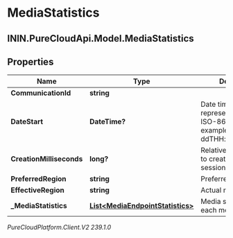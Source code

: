 # MediaStatistics

## ININ.PureCloudApi.Model.MediaStatistics

## Properties

|Name | Type | Description | Notes|
|------------ | ------------- | ------------- | -------------|
| **CommunicationId** | **string** |  | [optional] |
| **DateStart** | **DateTime?** | Date time is represented as an ISO-8601 string. For example: yyyy-MM-ddTHH:mm:ss[.mmm]Z | [optional] |
| **CreationMilliseconds** | **long?** | Relative milliseconds to create media session | [optional] |
| **PreferredRegion** | **string** | Preferred media region | [optional] |
| **EffectiveRegion** | **string** | Actual media region | [optional] |
| **_MediaStatistics** | [**List&lt;MediaEndpointStatistics&gt;**](MediaEndpointStatistics) | Media statistics for each media endpoint | [optional] |



_PureCloudPlatform.Client.V2 239.1.0_
